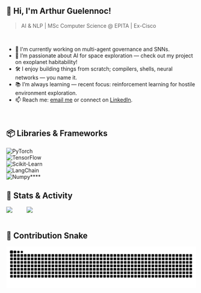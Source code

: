 ## 👋 Hi, I'm Arthur Guelennoc!
> AI & NLP | MSc Computer Science @ EPITA | Ex-Cisco
<br />

- 🤖 I'm currently working on multi-agent governance and SNNs.
- 🌌 I’m passionate about AI for space exploration — check out my project on exoplanet habitability!
- 🛠 I enjoy building things from scratch; compilers, shells, neural networks — you name it. 
- 📚 I’m always learning — recent focus: reinforcement learning for hostile environment exploration.
- 📫 Reach me: [email me](mailto:arthur.guelennoc@gmail.com) or connect on [LinkedIn](https://www.linkedin.com/in/arthurguelennoc/).
<br />

## 📦 Libraries & Frameworks  
![PyTorch](https://img.shields.io/badge/-PyTorch-ee4c2c?&logo=PyTorch&logoColor=white)  
![TensorFlow](https://img.shields.io/badge/-TensorFlow-f8c039?&logo=TensorFlow&logoColor=white)  
![Scikit-Learn](https://img.shields.io/badge/-Scikit--Learn-f89a36?&logo=Scikit-Learn&logoColor=white)  
![LangChain](https://img.shields.io/badge/-LangChain-1a3b3b?&logo=LangChain&logoColor=white)  
![Numpy](https://img.shields.io/badge/-Numpy-4d77cf?&logo=Numpy&logoColor=white)****

## 🧠 Stats & Activity

<a href="http://ionicabizau.github.io/github-profile-languages/?user=%2540AntitheticalElysium">
  <img align="left" src="https://github-readme-stats.vercel.app/api/top-langs/?username=AntitheticalElysium&count_private=true&langs_count=9&hide=jupyter%20notebook,tex&layout=compact" />
</a>
<a href="https://coderstats.github.io/github/#AntitheticalElysium">
  <img align="right" width="450" src="https://github-readme-stats.vercel.app/api?username=AntitheticalElysium&show_icons=true&count_private=true" />
</a>
<br clear="both" />
<br />

## 🐍 Contribution Snake

<p align="center">
  <img src="https://raw.githubusercontent.com/AntitheticalElysium/AntitheticalElysium/output/github-snake-dark.svg?palette=github-dark" alt="GitHub Snake dark mode" />
</p>
